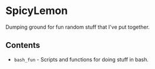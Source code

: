 # SpicyLemon
Dumping ground for fun random stuff that I've put together.

## Contents

* `bash_fun` - Scripts and functions for doing stuff in bash.
